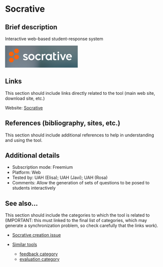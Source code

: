 # Socrative

## Brief description

Interactive web-based student-response system

![](images/Socrative.png)


## Links

This section should include links directly related to the tool (main web
site, download site, etc.)

Website: [Socrative](https://www.socrative.com/)


## References (bibliography, sites, etc.)

This section should include additional references to help in
understanding and using the tool.


## Additional details

- Subscription mode: Freemium
- Platform: Web
- Tested by: UAH (Elisa); UAH (Javi); UAH (Rosa)
- Comments: Allow the generation of sets of questions to be posed to students interactively


## See also...

This section should include the categories to which the tool is
related to (IMPORTANT: this must linked to the final list of
categories, which may generate a synchronization problem, so check
carefully that the links work).

- [Socrative creation issue](https://github.com/e-CLOSE/Toolbox/issues/13)
- [Similar tools](https://github.com/e-CLOSE/Toolbox/issues?q=is%3A*TOOL*+is%3Afeedback+is%3Aevaluation)

  - [feedback category](https://github.com/e-CLOSE/Toolbox/issues?q=is%3A*TOOL*+is%3Afeedback)
  - [evaluation category](https://github.com/e-CLOSE/Toolbox/issues?q=is%3A*TOOL*+is%3Aevaluation)
